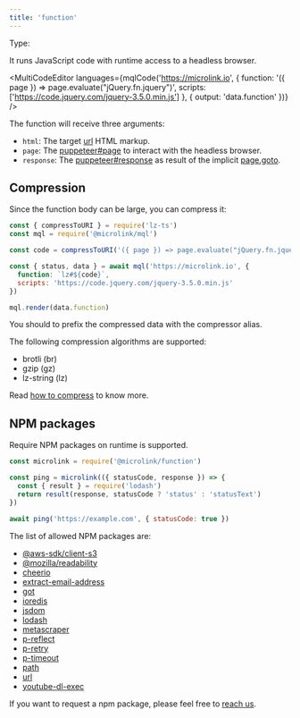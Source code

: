 ```yaml
---
title: 'function'
--- 
```


Type: <TypeContainer><Type children='<string>'/></TypeContainer>

It runs JavaScript code with runtime access to a headless browser.

<MultiCodeEditor 
  languages={mqlCode('https://microlink.io', {
    function: '({ page }) => page.evaluate("jQuery.fn.jquery")',
    scripts: ['https://code.jquery.com/jquery-3.5.0.min.js']
  }, { output: 'data.function' })}
/>

The function will receive three arguments:

- `html`: The target [url](/docs/api/parameters/url) HTML markup.
- `page`: The [puppeteer#page](https://github.com/puppeteer/puppeteer/blob/main/docs/api.md#class-page) to interact with the headless browser.
- `response`: The [puppeteer#response](https://github.com/puppeteer/puppeteer/blob/main/docs/api.md#class-httpresponse) as result of the implicit [page.goto](https://github.com/puppeteer/puppeteer/blob/main/docs/api.md#pagegotourl-options).

## Compression

Since the function body can be large, you can compress it:

```js
const { compressToURI } = require('lz-ts') 
const mql = require('@microlink/mql')

const code = compressToURI('({ page }) => page.evaluate("jQuery.fn.jquery")')

const { status, data } = await mql('https://microlink.io', {
  function: `lz#${code}`,
  scripts: 'https://code.jquery.com/jquery-3.5.0.min.js'
})

mql.render(data.function)
```

<Figcaption>You should to prefix the compressed data with the compressor alias.</Figcaption>

The following compression algorithms are supported:

- brotli (br)
- gzip (gz)
- lz-string (lz)

Read [how to compress](/blog/compress) to know more.

## NPM packages

Require NPM packages on runtime is supported.

```js
const microlink = require('@microlink/function')

const ping = microlink(({ statusCode, response }) => {
  const { result } = require('lodash')
  return result(response, statusCode ? 'status' : 'statusText')
})

await ping('https://example.com', { statusCode: true })
```

The list of allowed NPM packages are:

- [@aws-sdk/client-s3](https://npm.im/@aws-sdk/client-s3)
- [@mozilla/readability](https://npm.im/@mozilla/readability)
- [cheerio](https://npm.im/cheerio)
- [extract-email-address](https://npm.im/extract-email-address)
- [got](https://npm.im/got)
- [ioredis](https://npm.im/ioredis)
- [jsdom](https://npm.im/jsdom)
- [lodash](https://npm.im/lodash)
- [metascraper](https://npm.im/metascraper)
- [p-reflect](https://npm.im/p-reflect)
- [p-retry](https://npm.im/p-retry)
- [p-timeout](https://npm.im/p-timeout)
- [path](https://nodejs.org/api/path.html)
- [url](https://nodejs.org/api/url.html)
- [youtube-dl-exec](https://npm.im/youtube-dl-exec)

If you want to request a npm package, please feel free to [reach us](mailto:hello@microlink.io).
